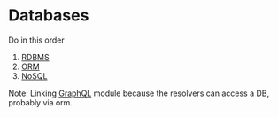 # Databases

Do in this order

1. [RDBMS](/Databases/RDBMS)
2. [ORM](/Databases/ORM)
3. [NoSQL](/Databases/NoSQL)

Note: Linking [GraphQL](/APIs/GraphQL) module because the resolvers can access a DB, probably via orm.
